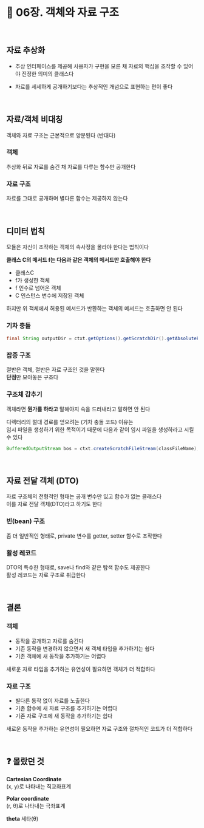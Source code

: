 # 📗 06장. 객체와 자료 구조

<br />

## 자료 추상화

- 추상 인터페이스를 제공해 사용자가 구현을 모른 채 자료의 핵심을 조작할 수 있어야 진정한 의미의 클래스다

- 자료를 세세하게 공개하기보다는 추상적인 개념으로 표현하는 편이 좋다

<br />

## 자료/객체 비대칭

객체와 자료 구조는 근본적으로 양분된다 (반대다)

### 객체

추상화 뒤로 자료를 숨긴 채 자료를 다루는 함수만 공개한다

### 자료 구조

자료를 그대로 공개하며 별다른 함수는 제공하지 않는다

<br />

## 디미터 법칙

모듈은 자신이 조작하는 객체의 속사정을 몰라야 한다는 법칙이다

**클래스 C의 메서드 f는 다음과 같은 객체의 메서드만 호출해야 한다**
- 클래스C
- f가 생성한 객체
- f 인수로 넘어온 객체
- C 인스턴스 변수에 저장된 객체

하지만 위 객체에서 허용된 메서드가 반환하는 객체의 메서드는 호출하면 안 된다

### 기차 충돌

```java
final String outputDir = ctxt.getOptions().getScratchDir().getAbsolutePath();
```

### 잡종 구조

절반은 객체, 절반은 자료 구조인 것을 말한다   
**단점**만 모아놓은 구조다

### 구조체 감추기

객체라면 **뭔가를 하라고** 말해야지 속을 드러내라고 말하면 안 된다

디렉터리의 절대 경로를 얻으려는 (기차 충돌 코드) 이유는   
임시 파일을 생성하기 위한 목적이기 때문에 다음과 같이 임시 파일을 생성하라고 시킬 수 있다
```java
BufferedOutputStream bos = ctxt.createScratchFileStream(classFileName);
```

<br />

## 자료 전달 객체 (DTO)

자료 구조체의 전형적인 형태는 공개 변수만 있고 함수가 없는 클래스다   
이를 자료 전달 객체(DTO)라고 하기도 한다

### 빈(bean) 구조

좀 더 일반적인 형태로, private 변수를 getter, setter 함수로 조작한다

### 활성 레코드

DTO의 특수한 형태로, save나 find와 같은 탐색 함수도 제공한다   
활성 레코드는 자료 구조로 취급한다

<br />

## 결론

### 객체

- 동작을 공개하고 자료를 숨긴다
- 기존 동작을 변경하지 않으면서 새 객체 타입을 추가하기는 쉽다
- 기존 객체에 새 동작을 추가하기는 어렵다

새로운 자료 타입을 추가하는 유연성이 필요하면 객체가 더 적합하다

### 자료 구조

- 별다른 동작 없이 자료를 노출한다
- 기존 함수에 새 자료 구조를 추가하기는 어렵다
- 기존 자료 구조에 새 동작을 추가하기는 쉽다

새로운 동작을 추가하는 유연성이 필요하면 자료 구조와 절차적인 코드가 더 적합하다

<br />

## ❓ 몰랐던 것

**Cartesian Coordinate**   
(x, y)로 나타내는 직교좌표계

**Polar coordinate**   
(r, θ)로 나타내는 극좌표계

**theta** 세타(θ)

